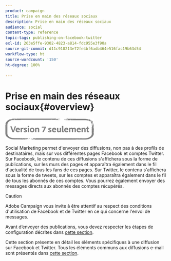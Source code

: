 ```yaml
---
product: campaign
title: Prise en main des réseaux sociaux
description: Prise en main des réseaux sociaux
audience: social
content-type: reference
topic-tags: publishing-on-facebook-twitter
exl-id: 263e5ffe-9302-4823-a814-fdc955e3f90a
source-git-commit: d11c918213e72fe4bf6adb464e516fac19b63d54
workflow-type: ht
source-wordcount: '150'
ht-degree: 100%

---
```


# Prise en main des réseaux sociaux{#overview}

![](../../assets/v7-only.svg)

Social Marketing permet d&#39;envoyer des diffusions, non pas à des profils de destinataires, mais sur vos différentes pages Facebook et comptes Twitter. Sur Facebook, le contenu de ces diffusions s&#39;affichera sous la forme de publications, sur les murs des pages et apparaîtra également dans le fil d&#39;actualité de tous les fans de ces pages. Sur Twitter, le contenu s&#39;affichera sous la forme de tweets, sur les comptes et apparaîtra également dans le fil de tous les abonnés de ces comptes. Vous pourrez également envoyer des messages directs aux abonnés des comptes récupérés.

>[!CAUTION]
>
>Adobe Campaign vous invite à être attentif au respect des conditions d&#39;utilisation de Facebook et de Twitter en ce qui concerne l&#39;envoi de messages.
>
>Avant d’envoyer des publications, vous devez respecter les étapes de configuration décrites dans [cette section](../../social/using/starting-workflows.md).

Cette section présente en détail les éléments spécifiques à une diffusion sur Facebook et Twitter. Tous les éléments communs aux diffusions e-mail sont présentés dans [cette section](../../delivery/using/about-email-channel.md).
